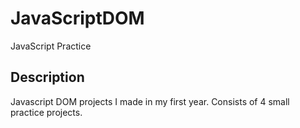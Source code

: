 # JavaScriptDOM
JavaScript Practice

## Description
  Javascript DOM projects I made in my first year. Consists of 4 small practice projects.

